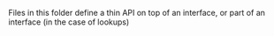 Files in this folder define a thin API on top of an interface, or part of an interface (in the case of lookups)
